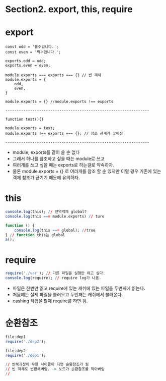 # Section2. export, this, require

# export
```
const odd = '홀수입니다.';
const even = '짝수입니다.';

exports.odd = odd;
exports.even = even;

module.exports === exports === {} // 빈 객체
module.exports = {
	odd,
	even,
}

module.exports = {} //module.exports !== exports

----------------------------------------------------------------

function test(){}

module.exports = test;
module.exports !== exports === {}; // 참조 관계가 끊어짐

----------------------------------------------------------------

```

- module, exports를 같이 쓸 순 없다
- 그래서 하나를 참조하고 싶을 때는 module로 쓰고
- 여러개를 쓰고 싶을 때는 exports로 하는걸로 약속하자.
- 물론 module.exports = {} 로 여러개를 참조 할 순 있지만 이럴 경우 기존에 있는 객체 참조가 끊기기 때문에 유의하자.

# this

```r
console.log(this); // 전역객체 global?
console.log(this === module.exports) // ture

function () {
	console.log(this === global); //true
} // function this는 global
a();

```

# require

```r
require('./var'); // 다른 파일을 실행만 하고 싶다.
console.log(require); // require log가 나옴.

```

- 파일은 한번만 읽고 require에 있는 캐쉬에 있는 파일을 두번째에 읽는다.
- 처음에는 실제 파일을 불러오고 두번째는 캐쉬에서 불러온다.
- cashing 작업을 할때 require를 하면 됨.

# 순환참조

```r
file:dep1
require('./dep2');

file:dep2
require('./dep1');

// 반복과정이 무한 사이클이 되면 순환참조가 됨
// 빈 객체로 변환해버림. -> 노드가 순환참조를 막아버림
// 
```